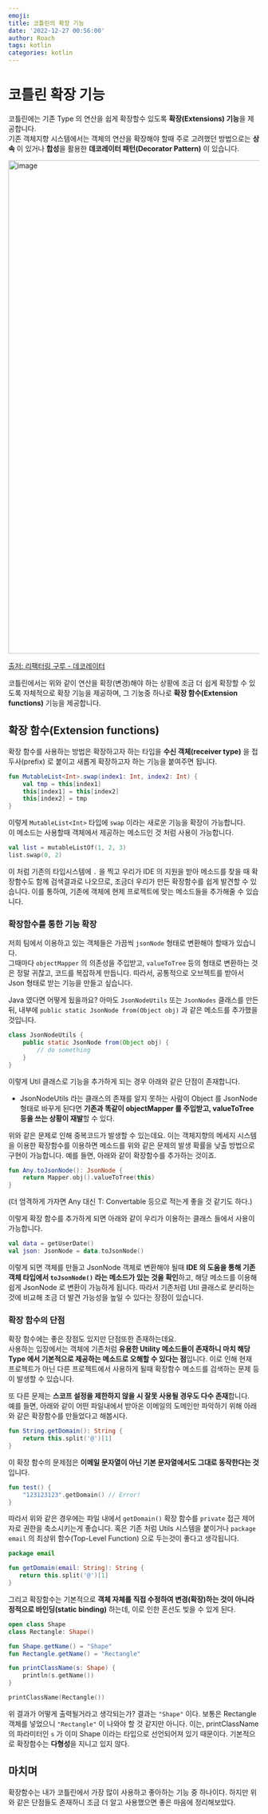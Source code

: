 ```yaml
---
emoji: 
title: 코틀린의 확장 기능
date: '2022-12-27 00:56:00'
author: Roach
tags: kotlin
categories: kotlin
---
```


# 코틀린 확장 기능

코틀린에는 기존 Type 의 연산을 쉽게 확장할수 있도록 **확장(Extensions) 기능**을 제공합니다.  
기존 객체지향 시스템에서는 객체의 연산을 확장해야 할때 주로 고려했던 방법으로는 **상속** 이 있거나 **합성**을 활용한 **데코레이터 패턴(Decorator Pattern)** 이 있습니다.

<img width="987" alt="image" src="https://user-images.githubusercontent.com/57784077/209562510-c850d449-ea1b-440c-aa23-f63b5bb8167d.png">

[출저: 리팩터링 구루 - 데코레이터](https://refactoring.guru/design-patterns/decorator)

코틀린에서는 위와 같이 연산을 확장(변경)해야 하는 상황에 조금 더 쉽게 확장할 수 있도록 자체적으로 확장 기능을 제공하며, 그 기눙중 하나로 **확장 함수(Extension functions)** 기능을 제공합니다.

## 확장 함수(Extension functions)

확장 함수를 사용하는 방법은 확장하고자 하는 타입을 **수신 객체(receiver type)** 을 접두사(prefix) 로 붙이고 새롭게 확장하고자 하는 기능을 붙여주면 됩니다.

```kotlin
fun MutableList<Int>.swap(index1: Int, index2: Int) {
    val tmp = this[index1] 
    this[index1] = this[index2]
    this[index2] = tmp
}
```

이렇게 `MutableList<Int>` 타입에 `swap` 이라는 새로운 기능을 확장이 가능합니다.  
이 메소드는 사용할때 객체에서 제공하는 메소드인 것 처럼 사용이 가능합니다.

```kotlin
val list = mutableListOf(1, 2, 3)
list.swap(0, 2)
```

이 처럼 기존의 타입시스템에 `.` 을 찍고 우리가 IDE 의 지원을 받아 메소드를 찾을 때 확장함수도 함께 검색결과로 나오므로, 조금더 우리가 만든 확장함수를 쉽게 발견할 수 있습니다. 이를 통하여, 기존에 객체에 현제 프로젝트에 맞는 메소드들을 추가해줄 수 있습니다.

### 확장함수를 통한 기능 확장

저희 팀에서 이용하고 있는 객체들은 가끔씩 `jsonNode` 형태로 변환해야 할때가 있습니다.  
그때마다 `objectMapper` 의 의존성을 주입받고, `valueToTree` 등의 형태로 변환하는 것은 정말 귀찮고, 코드를 복잡하게 만듭니다. 따라서, 공통적으로 오브젝트를 받아서 Json 형태로 받는 기능을 만들고 싶습니다.  

Java 였다면 어떻게 됬을까요? 아마도 `JsonNodeUtils` 또는 `JsonNodes` 클래스를 만든 뒤, 내부에 `public static JsonNode from(Object obj)` 과 같은 메소드를 추가했을 것입니다.

```java
class JsonNodeUtils {
    public static JsonNode from(Object obj) {
        // do something
    }
}
```

이렇게 Util 클래스로 기능을 추가하게 되는 경우 아래와 같은 단점이 존재합니다.

-  JsonNodeUtils 라는 클래스의 존재를 알지 못하는 사람이 Object 를 JsonNode 형태로 바꾸게 된다면 **기존과 똑같이 objectMapper 를 주입받고, valueToTree 등을 쓰는 상황이 재발**할 수 있다.

위와 같은 문제로 인해 중복코드가 발생할 수 있는데요. 이는 객체지향의 메세지 시스템을 이용한 확장함수를 이용하면 메소드를 위와 같은 문제의 발생 확률을 낮출 방법으로 구현이 가능합니다. 예를 들면, 아래와 같이 확장함수를 추가하는 것이죠.

```kotlin
fun Any.toJsonNode(): JsonNode {
    return Mapper.obj().valueToTree(this)
}
```

(더 엄격하게 가자면 Any 대신 T: Convertable 등으로 적는게 좋을 것 같기도 하다.) 

이렇게 확장 함수를 추가하게 되면 아래와 같이 우리가 이용하는 클래스 들에서 사용이 가능합니다.

```kotlin
val data = getUserDate()
val json: JsonNode = data.toJsonNode()
```

이렇게 되면 객체를 만들고 JsonNode 객체로 변환해야 될때 **IDE 의 도움을 통해 기존 객체 타입에서 `toJsonNode()` 라는 메소드가 있는 것을 확인**하고, 해당 메소드를 이용해 쉽게 JsonNode 로 변환이 가능하게 됩니다. 따라서 기존처럼 Util 클래스로 분리하는 것에 비교해 조금 더 발견 가능성을 높일 수 있다는 장점이 있습니다. 

### 확장 함수의 단점

확장 함수에는 좋은 장점도 있지만 단점또한 존재하는데요.  
사용하는 입장에서는 객체에 기존처럼 **유용한 Utility 메소드들이 존재하니 마치 해당 Type 에서 기본적으로 제공하는 메소드로 오해할 수 있다는 점**입니다. 이로 인해 현재 프로젝트가 아닌 다른 프로젝트에서 사용하게 될때 확장함수 메소드를 검색하는 문제 등이 발생할 수 있습니다.

또 다른 문제는 **스코프 설정을 제한하지 않을 시 잘못 사용될 경우도 다수 존재**합니다.  
예를 들면, 아래와 같이 어떤 파일내에서 받아온 이메일의 도메인만 파악하기 위해 아래와 같은 확장함수를 만들었다고 해봅시다.

```kotlin
fun String.getDomain(): String {
    return this.split('@')[1]
}
```

이 확장 함수의 문제점은 **이메일 문자열이 아닌 기본 문자열에서도 그대로 동작한다는 것** 입니다.

```kotlin
fun test() {
    "123123123".getDomain() // Error!
}
```

따라서 위와 같은 경우에는 파일 내에서 `getDomain()` 확장 함수를 `private` 접근 제어자로 권한을 축소시키는게 좋습니다. 혹은 기존 처럼 Utils 시스템을 붙이거나 `package email` 의 최상위 함수(Top-Level Function) 으로 두는것이 좋다고 생각됩니다.

```kotlin
package email

fun getDomain(email: String): String {
   return this.split('@')[1] 
}
```

그리고 확장함수는 기본적으로 **객체 자체를 직접 수정하여 변경(확장)하는 것이 아니라 정적으로 바인딩(static binding)** 하는데, 이로 인한 혼선도 빚을 수 있게 된다.

```kotlin
open class Shape
class Rectangle: Shape()

fun Shape.getName() = "Shape"
fun Rectangle.getName() = "Rectangle"

fun printClassName(s: Shape) {
    println(s.getName())
}

printClassName(Rectangle())
```

위 결과가 어떻게 출력될거라고 생각되는가? 결과는 `"Shape"` 이다. 보통은 Rectangle 객체를 넣었으니 `"Rectangle"` 이 나와야 할 것 같지만 아니다. 이는, printClassName 의 파라미터인 `s` 가 이미 Shape 이라는 타입으로 선언되어져 있기 때문이다. 기본적으로 확장함수는 **다형성**을 지니고 있지 않다.

## 마치며

확장함수는 내가 코틀린에서 가장 많이 사용하고 좋아하는 기능 중 하나이다. 하지만 위와 같은 단점들도 존재하니 조금 더 알고 사용했으면 좋은 마음에 정리해보았다.